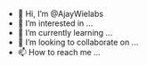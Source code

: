 - 👋 Hi, I’m @AjayWielabs
- 👀 I’m interested in ...
- 🌱 I’m currently learning ...
- 💞️ I’m looking to collaborate on ...
- 📫 How to reach me ...

<!---
AjayWielabs/AjayWielabs is a ✨ special ✨ repository because its `README.md` (dis file) appears on your GitHub profile.
You can click the Preview link to take a look at your changes.
--->
